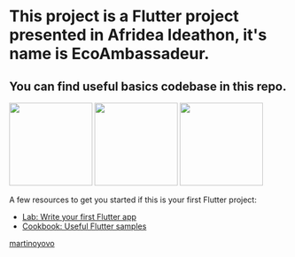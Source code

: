 # This project is a Flutter project presented in Afridea Ideathon, it's name is EcoAmbassadeur.


## You can find useful basics codebase in this repo.

<p float="left">
  <img src="https://github.com/martinoyovo/hack_app/blob/main/screenshots/home_page.jpg" width="150" />
  <img src="https://github.com/martinoyovo/hack_app/blob/main/screenshots/doctor_details.jpg" width="150" />
  <img src="https://github.com/martinoyovo/hack_app/blob/main/screenshots/group_chat.jpg" width="150" />
</p>


A few resources to get you started if this is your first Flutter project:

- [Lab: Write your first Flutter app](https://flutter.dev/docs/get-started/codelab)
- [Cookbook: Useful Flutter samples](https://flutter.dev/docs/cookbook)

[martinoyovo](https://linkedin.com/in/martino-yovo)
